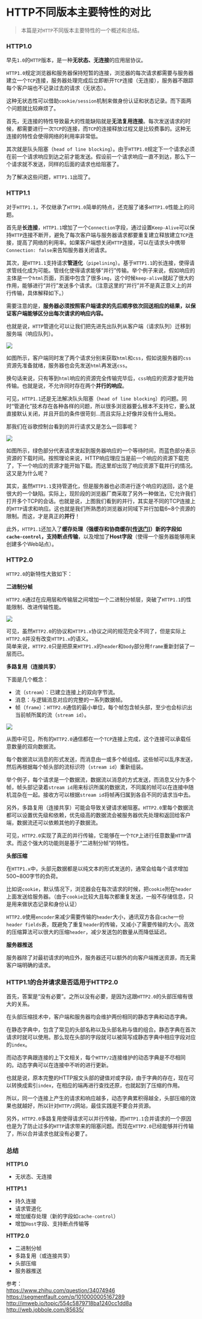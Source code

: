 # HTTP不同版本主要特性的对比

> 本篇是对`HTTP`不同版本主要特性的一个概述和总结。

### HTTP1.0

早先`1.0`的`HTTP`版本，是一种**无状态、无连接**的应用层协议。

`HTTP1.0`规定浏览器和服务器保持短暂的连接，浏览器的每次请求都需要与服务器建立一个`TCP`连接，服务器处理完成后立即断开`TCP`连接（无连接），服务器不跟踪每个客户端也不记录过去的请求（无状态）。

这种无状态性可以借助`cookie/session`机制来做身份认证和状态记录。而下面两个问题就比较麻烦了。

首先，无连接的特性导致最大的性能缺陷就是**无法复用连接**。每次发送请求的时候，都需要进行一次`TCP`的连接，而`TCP`的连接释放过程又是比较费事的。这种无连接的特性会使得网络的利用率非常低。

其次就是队头阻塞（`head of line blocking`）。由于`HTTP1.0`规定下一个请求必须在前一个请求响应到达之前才能发送。假设前一个请求响应一直不到达，那么下一个请求就不发送，同样的后面的请求也给阻塞了。

为了解决这些问题，`HTTP1.1`出现了。

### HTTP1.1

对于`HTTP1.1`，不仅继承了`HTTP1.0`简单的特点，还克服了诸多`HTTP1.0`性能上的问题。

首先是**长连接**，`HTTP1.1`增加了一个`Connection`字段，通过设置`Keep-Alive`可以保持`HTTP`连接不断开，避免了每次客户端与服务器请求都要重复建立释放建立`TCP`连接，提高了网络的利用率。如果客户端想关闭`HTTP`连接，可以在请求头中携带`Connection: false`来告知服务器关闭请求。

其次，是`HTTP1.1`支持请求**管道化**（`pipelining`）。基于`HTTP1.1`的长连接，使得请求管线化成为可能。管线化使得请求能够“并行”传输。举个例子来说，假如响应的主体是一个`html`页面，页面中包含了很多`img`，这个时候`keep-alive`就起了很大的作用，能够进行“并行”发送多个请求。（注意这里的“并行”并不是真正意义上的并行传输，具体解释如下。）

需要注意的是，**服务器必须按照客户端请求的先后顺序依次回送相应的结果，以保证客户端能够区分出每次请求的响应内容。**

也就是说，`HTTP`管道化可以让我们把先进先出队列从客户端（请求队列）迁移到服务端（响应队列）。

![](http://oxybu3xjd.bkt.clouddn.com/18-1-23/74524815.jpg)

如图所示，客户端同时发了两个请求分别来获取`html`和`css`，假如说服务器的`css`资源先准备就绪，服务器也会先发送`html`再发送`css`。

换句话来说，只有等到`html`响应的资源完全传输完毕后，`css`响应的资源才能开始传输。也就是说，不允许同时存在两个**并行的响应**。

可见，`HTTP1.1`还是无法解决队头阻塞（`head of line blocking`）的问题。同时“管道化”技术存在各种各样的问题，所以很多浏览器要么根本不支持它，要么就直接默认关闭，并且开启的条件很苛刻...而且实际上好像并没有什么用处。

那我们在谷歌控制台看到的并行请求又是怎么一回事呢？

![](http://oxybu3xjd.bkt.clouddn.com/18-4-7/56898759.jpg)

如图所示，绿色部分代表请求发起到服务器响应的一个等待时间，而蓝色部分表示资源的下载时间。按照理论来说，HTTP响应理应当是前一个响应的资源下载完了，下一个响应的资源才能开始下载。而这里却出现了响应资源下载并行的情况。这又是为什么呢？

其实，虽然`HTTP1.1`支持管道化，但是服务器也必须进行逐个响应的送回，这个是很大的一个缺陷。实际上，现阶段的浏览器厂商采取了另外一种做法，它允许我们打开多个TCP的会话。也就是说，上图我们看到的并行，其实是不同的TCP连接上的`HTTP`请求和响应。这也就是我们所熟悉的浏览器对同域下并行加载6~8个资源的限制。而这，才是真正的**并行**！

此外，`HTTP1.1`还加入了**缓存处理（强缓存和协商缓存[[传送门](http://www.yangzicong.com/article/12)]）**新的字段如`cache-control`，支持**断点传输**，以及增加了**Host字段**（使得一个服务器能够用来创建多个Web站点）。

### HTTP2.0

`HTTP2.0`的新特性大致如下：

**二进制分帧**

`HTTP2.0`通过在应用层和传输层之间增加一个二进制分帧层，突破了`HTTP1.1`的性能限制、改进传输性能。

![](http://oxybu3xjd.bkt.clouddn.com/18-1-25/66388910.jpg)

可见，虽然`HTTP2.0`的协议和`HTTP1.x`协议之间的规范完全不同了，但是实际上`HTTP2.0`并没有改变`HTTP1.x`的语义。  
简单来说，`HTTP2.0`只是把原来`HTTP1.x`的`header`和`body`部分用`frame`重新封装了一层而已。


**多路复用（连接共享）**

下面是几个概念：
- 流（`stream`）：已建立连接上的双向字节流。
- 消息：与逻辑消息对应的完整的一系列数据帧。
- 帧（`frame`）：`HTTP2.0`通信的最小单位，每个帧包含帧头部，至少也会标识出当前帧所属的流（`stream id`）。

![](http://oxybu3xjd.bkt.clouddn.com/18-1-25/2174859.jpg)

从图中可见，所有的`HTTP2.0`通信都在一个`TCP`连接上完成，这个连接可以承载任意数量的双向数据流。

每个数据流以消息的形式发送，而消息由一或多个帧组成。这些帧可以乱序发送，然后再根据每个帧头部的流标识符（`stream id`）重新组装。

举个例子，每个请求是一个数据流，数据流以消息的方式发送，而消息又分为多个帧，帧头部记录着`stream id`用来标识所属的数据流，不同属的帧可以在连接中随机混杂在一起。接收方可以根据`stream id`将帧再归属到各自不同的请求当中去。

另外，多路复用（连接共享）可能会导致关键请求被阻塞。`HTTP2.0`里每个数据流都可以设置优先级和依赖，优先级高的数据流会被服务器优先处理和返回给客户端，数据流还可以依赖其他的子数据流。

可见，`HTTP2.0`实现了真正的并行传输，它能够在一个`TCP`上进行任意数量`HTTP`请求。而这个强大的功能则是基于“二进制分帧”的特性。

**头部压缩**

在`HTTP1.x`中，头部元数据都是以纯文本的形式发送的，通常会给每个请求增加500~800字节的负荷。

比如说`cookie`，默认情况下，浏览器会在每次请求的时候，把`cookie`附在`header`上面发送给服务器。（由于`cookie`比较大且每次都重复发送，一般不存储信息，只是用来做状态记录和身份认证）

`HTTP2.0`使用`encoder`来减少需要传输的`header`大小，通讯双方各自`cache`一份`header fields`表，既避免了重复`header`的传输，又减小了需要传输的大小。高效的压缩算法可以很大的压缩`header`，减少发送包的数量从而降低延迟。

**服务器推送**

服务器除了对最初请求的响应外，服务器还可以额外的向客户端推送资源，而无需客户端明确的请求。

### HTTP1.1的合并请求是否适用于HTTP2.0

首先，答案是“没有必要”。之所以没有必要，是因为这跟`HTTP2.0`的头部压缩有很大的关系。

在头部压缩技术中，客户端和服务器均会维护两份相同的静态字典和动态字典。

在静态字典中，包含了常见的头部名称以及头部名称与值的组合。静态字典在首次请求时就可以使用。那么现在头部的字段就可以被简写成静态字典中相应字段对应的`index`。

而动态字典跟连接的上下文相关，每个`HTTP/2`连接维护的动态字典是不尽相同的。动态字典可以在连接中不听的进行更新。

也就是说，原本完整的HTTP报文头部的键值对或字段，由于字典的存在，现在可以转换成索引`index`，在相应的端再进行查找还原，也就起到了压缩的作用。

所以，同一个连接上产生的请求和响应越多，动态字典累积得越全，头部压缩的效果也就越好，所以针对`HTTP/2`网站，最佳实践是不要合并资源。

另外，`HTTP2.0`多路复用使得请求可以并行传输，而`HTTP1.1`合并请求的一个原因也是为了防止过多的`HTTP`请求带来的阻塞问题。而现在`HTTP2.0`已经能够并行传输了，所以合并请求也就没有必要了。

### 总结

**HTTP1.0**
- 无状态、无连接

**HTTP1.1**
- 持久连接
- 请求管道化
- 增加缓存处理（新的字段如`cache-control`）
- 增加`Host`字段、支持断点传输等

**HTTP2.0**
- 二进制分帧
- 多路复用（或连接共享）
- 头部压缩
- 服务器推送


参考：  
https://www.zhihu.com/question/34074946  
https://segmentfault.com/q/1010000005167289  
http://imweb.io/topic/554c5879718ba1240cc1dd8a  
http://web.jobbole.com/85635/
